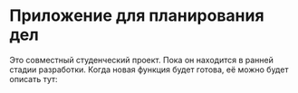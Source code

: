 # Приложение для планирования дел
Это совместный студенческий проект. Пока он находится в ранней стадии разработки. Когда новая функция будет готова, её можно будет описать тут:
